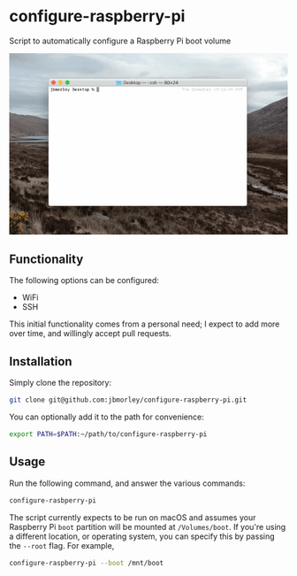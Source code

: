 # configure-raspberry-pi

Script to automatically configure a Raspberry Pi boot volume

![Screen recording of configure-raspberry-pi in action](preview.gif)

## Functionality

The following options can be configured:

- WiFi
- SSH

This initial functionality comes from a personal need; I expect to add more over time, and willingly accept pull requests.

## Installation

Simply clone the repository:

```bash
git clone git@github.com:jbmorley/configure-raspberry-pi.git
```

You can optionally add it to the path for convenience:

```bash
export PATH=$PATH:~/path/to/configure-raspberry-pi
```

## Usage

Run the following command, and answer the various commands:

```bash
configure-rasbperry-pi
```

The script currently expects to be run on macOS and assumes your Raspberry Pi `boot` partition will be mounted at `/Volumes/boot`. If you're using a different location, or operating system, you can specify this by passing the `--root` flag. For example,

```bash
configure-raspberry-pi --boot /mnt/boot
```

